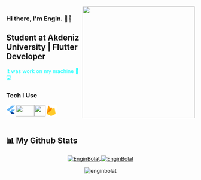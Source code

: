 <img src="https://media.giphy.com/media/qgQUggAC3Pfv687qPC/giphy.gif" align="right" width="300" height="300">


### Hi there, I'm Engin. :raising_hand_man:

## Student at Akdeniz University | Flutter Developer

<font color ="aqua"> It was work on my machine 💁💻</font>

### Tech I Use

<img align="left" src="https://raw.githubusercontent.com/dnfield/flutter_svg/7d374d7107561cbd906d7c0ca26fef02cc01e7c8/example/assets/flutter_logo.svg?sanitize=true" width="25" height="25" >
<img align="left" src="https://dart.dev/assets/shared/dart-logo-for-shares.png?2" width="50" height="30" >
<img align="left" src="https://raw.githubusercontent.com/prplx/svg-logos/5585531d45d294869c4eaab4d7cf2e9c167710a9/svg/git.svg" width="30" height="30" >
<img align="left" src="https://raw.githubusercontent.com/evlymn/firebase/3f0228819a95c29140d8ecd216a9c215ba7e7607/firebase-icon-set/firebase-logo/Firebase-logo-flat.svg" width="30" height="30" >


<br />
<br />
<br />

## 📊 My Github Stats

<p align="center">
<a href="https://github.com/EnginBolat">
  <img height="165em" align="center" src="https://github-readme-stats.vercel.app/api?username=EnginBolat&show_icons=true&locale=en&theme=algolia&include_all_commits=true&count_private=true" alt="EnginBolat"/>
  <img height="165em" align="center" src="https://github-readme-stats.vercel.app/api/top-langs?username=EnginBolat&show_icons=true&locale=en&layout=compact&langs_count=8&theme=algolia" alt="EnginBolat"/>
</a>
</p>


<p align="center"><img align="center" src="https://github-readme-streak-stats.herokuapp.com/?user=enginbolat&" alt="enginbolat" /></p>

